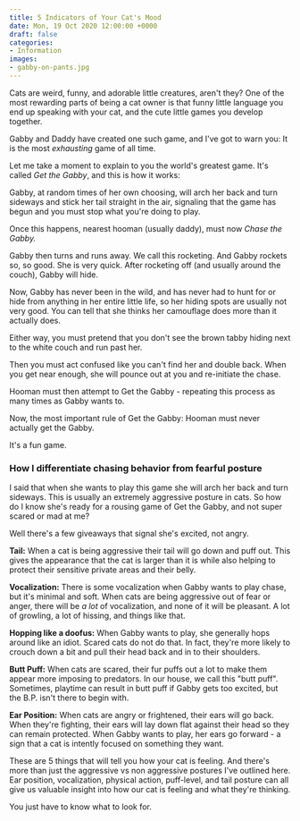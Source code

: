 ```yaml
---
title: 5 Indicators of Your Cat's Mood
date: Mon, 19 Oct 2020 12:00:00 +0000
draft: false
categories:
- Information
images:
- gabby-on-pants.jpg
---
```


Cats are weird, funny, and adorable little creatures, aren't they? One of the most rewarding parts of being a cat owner is that funny little language you end up speaking with your cat, and the cute little games you develop together.

Gabby and Daddy have created one such game, and I've got to warn you: It is the most _exhausting_ game of all time.

Let me take a moment to explain to you the world's greatest game. It's called _Get the Gabby_, and this is how it works:

Gabby, at random times of her own choosing, will arch her back and turn sideways and stick her tail straight in the air, signaling that the game has begun and you must stop what you're doing to play.

Once this happens, nearest hooman (usually daddy), must now _Chase the Gabby._

Gabby then turns and runs away. We call this rocketing. And Gabby rockets so, so good. She is very quick. After rocketing off (and usually around the couch), Gabby will hide.

Now, Gabby has never been in the wild, and has never had to hunt for or hide from anything in her entire little life, so her hiding spots are usually not very good. You can tell that she thinks her camouflage does more than it actually does.

Either way, you must pretend that you don't see the brown tabby hiding next to the white couch and run past her.

Then you must act confused like you can't find her and double back. When you get near enough, she will pounce out at you and re-initiate the chase.

Hooman must then attempt to Get the Gabby - repeating this process as many times as Gabby wants to.

Now, the most important rule of Get the Gabby: Hooman must never actually get the Gabby.

It's a fun game.

### How I differentiate chasing behavior from fearful posture

I said that when she wants to play this game she will arch her back and turn sideways. This is usually an extremely aggressive posture in cats. So how do I know she's ready for a rousing game of Get the Gabby, and not super scared or mad at me?

Well there's a few giveaways that signal she's excited, not angry.

**Tail:** When a cat is being aggressive their tail will go down and puff out. This gives the appearance that the cat is larger than it is while also helping to protect their sensitive private areas and their belly.

**Vocalization:** There is some vocalization when Gabby wants to play chase, but it's minimal and soft. When cats are being aggressive out of fear or anger, there will be _a lot_ of vocalization, and none of it will be pleasant. A lot of growling, a lot of hissing, and things like that.

**Hopping like a doofus:** When Gabby wants to play, she generally hops around like an idiot. Scared cats do not do that. In fact, they're more likely to crouch down a bit and pull their head back and in to their shoulders.

**Butt Puff:** When cats are scared, their fur puffs out a lot to make them appear more imposing to predators. In our house, we call this "butt puff". Sometimes, playtime can result in butt puff if Gabby gets too excited, but the B.P. isn't there to begin with.

**Ear Position:** When cats are angry or frightened, their ears will go back. When they're fighting, their ears will lay down flat against their head so they can remain protected. When Gabby wants to play, her ears go forward - a sign that a cat is intently focused on something they want.

These are 5 things that will tell you how your cat is feeling. And there's more than just the aggressive vs non aggressive postures I've outlined here. Ear position, vocalization, physical action, puff-level, and tail posture can all give us valuable insight into how our cat is feeling and what they're thinking.

You just have to know what to look for.